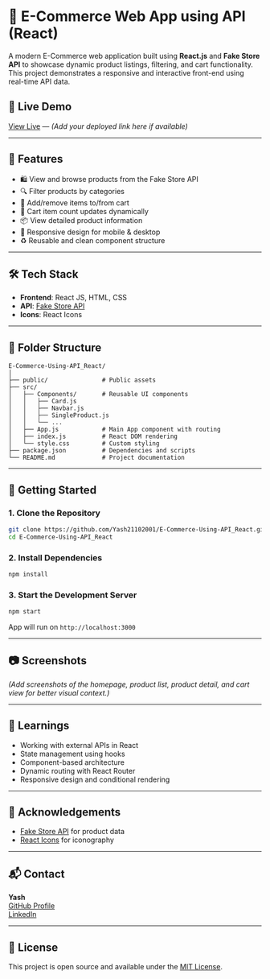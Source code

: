 
# 🛒 E-Commerce Web App using API (React)

A modern E-Commerce web application built using **React.js** and **Fake Store API** to showcase dynamic product listings, filtering, and cart functionality. This project demonstrates a responsive and interactive front-end using real-time API data.

## 🔗 Live Demo

[View Live](#) — *(Add your deployed link here if available)*

---

## 📌 Features

- 🛍️ View and browse products from the Fake Store API  
- 🔍 Filter products by categories  
- 🛒 Add/remove items to/from cart  
- 🧮 Cart item count updates dynamically  
- 📦 View detailed product information  
- 📱 Responsive design for mobile & desktop  
- ♻️ Reusable and clean component structure

---

## 🛠️ Tech Stack

- **Frontend**: React JS, HTML, CSS
- **API**: [Fake Store API](https://fakestoreapi.com/)
- **Icons**: React Icons

---

## 📁 Folder Structure

```
E-Commerce-Using-API_React/
│
├── public/               # Public assets
├── src/
│   ├── Components/       # Reusable UI components
│   │   ├── Card.js
│   │   ├── Navbar.js
│   │   ├── SingleProduct.js
│   │   └── ...
│   ├── App.js            # Main App component with routing
│   ├── index.js          # React DOM rendering
│   └── style.css         # Custom styling
├── package.json          # Dependencies and scripts
└── README.md             # Project documentation
```

---

## 🚀 Getting Started

### 1. Clone the Repository

```bash
git clone https://github.com/Yash21102001/E-Commerce-Using-API_React.git
cd E-Commerce-Using-API_React
```

### 2. Install Dependencies

```bash
npm install
```

### 3. Start the Development Server

```bash
npm start
```

App will run on `http://localhost:3000`

---

## 📷 Screenshots

*(Add screenshots of the homepage, product list, product detail, and cart view for better visual context.)*

---

## 🧠 Learnings

- Working with external APIs in React  
- State management using hooks  
- Component-based architecture  
- Dynamic routing with React Router  
- Responsive design and conditional rendering

---

## 🙌 Acknowledgements

- [Fake Store API](https://fakestoreapi.com/) for product data
- [React Icons](https://react-icons.github.io/react-icons/) for iconography

---

## 📬 Contact

**Yash**  
[GitHub Profile](https://github.com/Yash21102001)  
[LinkedIn](https://linkedin.com/in/chaudhari-yash-349037350linkedin.com/in/chaudhari-yash-349037350) 

---

## 📄 License

This project is open source and available under the [MIT License](LICENSE).
